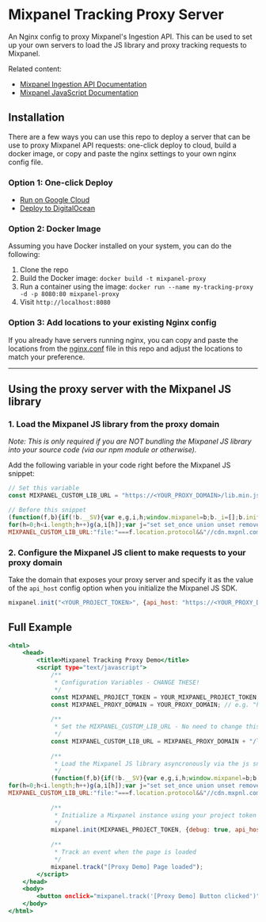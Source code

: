 # Mixpanel Tracking Proxy Server
An Nginx config to proxy Mixpanel's Ingestion API. This can be used to set up your own servers to load the JS library and proxy tracking requests to Mixpanel.

Related content:
- [Mixpanel Ingestion API Documentation](https://developer.mixpanel.com/reference/ingestion-api)
- [Mixpanel JavaScript Documentation](https://developer.mixpanel.com/docs/javascript)

## Installation

There are a few ways you can use this repo to deploy a server that can be use to proxy Mixpanel API requests: one-click deploy to cloud, build a docker image, or copy and paste the nginx settings to your own nginx config file.

### Option 1: One-click Deploy
   - [Run on Google Cloud](https://deploy.cloud.run)
   - [Deploy to DigitalOcean](https://cloud.digitalocean.com/apps/new?repo=https://github.com/jbwyme/mixpanel-proxy-test/tree/main)
   
### Option 2: Docker Image
   Assuming you have Docker installed on your system, you can do the following:
   
   1. Clone the repo
   2. Build the Docker image: `docker build -t mixpanel-proxy`
   3. Run a container using the image: `docker run --name my-tracking-proxy -d -p 8080:80 mixpanel-proxy`
   4. Visit `http://localhost:8080`

### Option 3: Add locations to your existing Nginx config
   If you already have servers running nginx, you can copy and paste the locations from the [nginx.conf](https://github.com/mixpanel/tracking-proxy/blob/master/nginx.conf) file in this repo and adjust the locations to match your preference.


***


## Using the proxy server with the Mixpanel JS library
   
### 1. Load the Mixpanel JS library from the proxy domain

   _Note: This is only required if you are NOT bundling the Mixpanel JS library into your source code (via our npm module or otherwise)._
   
   Add the following variable in your code right before the Mixpanel JS snippet:

   ```js
   // Set this variable
   const MIXPANEL_CUSTOM_LIB_URL = "https://<YOUR_PROXY_DOMAIN>/lib.min.js";
   
   // Before this snippet
   (function(f,b){if(!b.__SV){var e,g,i,h;window.mixpanel=b;b._i=[];b.init=function(e,f,c){function g(a,d){var b=d.split(".");2==b.length&&(a=a[b[0]],d=b[1]);a[d]=function(){a.push([d].concat(Array.prototype.slice.call(arguments,0)))}}var a=b;"undefined"!==typeof c?a=b[c]=[]:c="mixpanel";a.people=a.people||[];a.toString=function(a){var d="mixpanel";"mixpanel"!==c&&(d+="."+c);a||(d+=" (stub)");return d};a.people.toString=function(){return a.toString(1)+".people (stub)"};i="disable time_event track track_pageview track_links track_forms track_with_groups add_group set_group remove_group register register_once alias unregister identify name_tag set_config reset opt_in_tracking opt_out_tracking has_opted_in_tracking has_opted_out_tracking clear_opt_in_out_tracking start_batch_senders people.set people.set_once people.unset people.increment people.append people.union people.track_charge people.clear_charges people.delete_user people.remove".split(" ");
for(h=0;h<i.length;h++)g(a,i[h]);var j="set set_once union unset remove delete".split(" ");a.get_group=function(){function b(c){d[c]=function(){call2_args=arguments;call2=[c].concat(Array.prototype.slice.call(call2_args,0));a.push([e,call2])}}for(var d={},e=["get_group"].concat(Array.prototype.slice.call(arguments,0)),c=0;c<j.length;c++)b(j[c]);return d};b._i.push([e,f,c])};b.__SV=1.2;e=f.createElement("script");e.type="text/javascript";e.async=!0;e.src="undefined"!==typeof MIXPANEL_CUSTOM_LIB_URL?
MIXPANEL_CUSTOM_LIB_URL:"file:"===f.location.protocol&&"//cdn.mxpnl.com/libs/mixpanel-2-latest.min.js".match(/^\/\//)?"https://cdn.mxpnl.com/libs/mixpanel-2-latest.min.js":"//cdn.mxpnl.com/libs/mixpanel-2-latest.min.js";g=f.getElementsByTagName("script")[0];g.parentNode.insertBefore(e,g)}})(document,window.mixpanel||[]);
   ```
   
### 2. Configure the Mixpanel JS client to make requests to your proxy domain
   
   Take the domain that exposes your proxy server and specify it as the value of the `api_host` config option when you initialize the Mixpanel JS SDK.

   ```js
   mixpanel.init("<YOUR_PROJECT_TOKEN>", {api_host: "https://<YOUR_PROXY_DOMAIN>"})
   ```
   
## Full Example
```index.html
<html>
    <head>
        <title>Mixpanel Tracking Proxy Demo</title>
        <script type="text/javascript">
            /**
             * Configuration Variables - CHANGE THESE!
             */
            const MIXPANEL_PROJECT_TOKEN = YOUR_MIXPANEL_PROJECT_TOKEN; // e.g. "67e8bfdec29d84ab2d36ae18c57b8535"
            const MIXPANEL_PROXY_DOMAIN = YOUR_PROXY_DOMAIN; // e.g. "https://proxy-eoca2pin3q-uc.a.run.app"
            
            /**
             * Set the MIXPANEL_CUSTOM_LIB_URL - No need to change this
             */
            const MIXPANEL_CUSTOM_LIB_URL = MIXPANEL_PROXY_DOMAIN + "/lib.min.js";
            
            /**
             * Load the Mixpanel JS library asyncronously via the js snippet
             */
            (function(f,b){if(!b.__SV){var e,g,i,h;window.mixpanel=b;b._i=[];b.init=function(e,f,c){function g(a,d){var b=d.split(".");2==b.length&&(a=a[b[0]],d=b[1]);a[d]=function(){a.push([d].concat(Array.prototype.slice.call(arguments,0)))}}var a=b;"undefined"!==typeof c?a=b[c]=[]:c="mixpanel";a.people=a.people||[];a.toString=function(a){var d="mixpanel";"mixpanel"!==c&&(d+="."+c);a||(d+=" (stub)");return d};a.people.toString=function(){return a.toString(1)+".people (stub)"};i="disable time_event track track_pageview track_links track_forms track_with_groups add_group set_group remove_group register register_once alias unregister identify name_tag set_config reset opt_in_tracking opt_out_tracking has_opted_in_tracking has_opted_out_tracking clear_opt_in_out_tracking start_batch_senders people.set people.set_once people.unset people.increment people.append people.union people.track_charge people.clear_charges people.delete_user people.remove".split(" ");
for(h=0;h<i.length;h++)g(a,i[h]);var j="set set_once union unset remove delete".split(" ");a.get_group=function(){function b(c){d[c]=function(){call2_args=arguments;call2=[c].concat(Array.prototype.slice.call(call2_args,0));a.push([e,call2])}}for(var d={},e=["get_group"].concat(Array.prototype.slice.call(arguments,0)),c=0;c<j.length;c++)b(j[c]);return d};b._i.push([e,f,c])};b.__SV=1.2;e=f.createElement("script");e.type="text/javascript";e.async=!0;e.src="undefined"!==typeof MIXPANEL_CUSTOM_LIB_URL?
MIXPANEL_CUSTOM_LIB_URL:"file:"===f.location.protocol&&"//cdn.mxpnl.com/libs/mixpanel-2-latest.min.js".match(/^\/\//)?"https://cdn.mxpnl.com/libs/mixpanel-2-latest.min.js":"//cdn.mxpnl.com/libs/mixpanel-2-latest.min.js";g=f.getElementsByTagName("script")[0];g.parentNode.insertBefore(e,g)}})(document,window.mixpanel||[]);
            
            /**
             * Initialize a Mixpanel instance using your project token and proxy domain
             */
            mixpanel.init(MIXPANEL_PROJECT_TOKEN, {debug: true, api_host: MIXPANEL_PROXY_DOMAIN});
            
            /**
             * Track an event when the page is loaded
             */
            mixpanel.track("[Proxy Demo] Page loaded");
        </script>
    </head>
    <body>
        <button onclick="mixpanel.track('[Proxy Demo] Button clicked')">Track event</button>
    </body>
</html>
```
